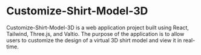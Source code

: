 # Customize-Shirt-Model-3D
Customize-Shirt-Model-3D is a web application project built using React, Tailwind, Three.js, and Valtio. The purpose of the application is to allow users to customize the design of a virtual 3D shirt model and view it in real-time.
